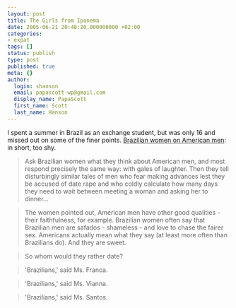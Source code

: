 ```yaml
---
layout: post
title: The Girls from Ipanema
date: 2005-06-21 20:48:20.000000000 +02:00
categories:
- expat
tags: []
status: publish
type: post
published: true
meta: {}
author:
  login: shanson
  email: papascott-wp@gmail.com
  display_name: PapaScott
  first_name: Scott
  last_name: Hanson
---
```

<p>I spent a summer in Brazil as an exchange student, but was only 16 and missed out on some of the finer points. <a href="http://accordionguy.blogware.com/blog/_archives/2005/6/20/957748.html" title="The Adventures of Accordion Guy in the 21st Century :: Joey deVilla's Weblog :: The Girls from Ipanema are Not Impressed">Brazilian women on American men</a>: in short, too shy.</p>
<blockquote><p>Ask Brazilian women what they think about American men, and most respond precisely the same way: with gales of laughter. Then they tell disturbingly similar tales of men who fear making advances lest they be accused of date rape and who coldly calculate how many days they need to wait between meeting a woman and asking her to dinner...</p></blockquote>
<blockquote><p>The women pointed out, American men have other good qualities - their faithfulness, for example. Brazilian women often say that Brazilian men are safados - shameless - and love to chase the fairer sex. Americans actually mean what they say (at least more often than Brazilians do). And they are sweet.</p></blockquote>
<blockquote><p>So whom would they rather date?</p></blockquote>
<blockquote><p>'Brazilians,' said Ms. Franca.</p></blockquote>
<blockquote><p>'Brazilians,' said Ms. Vianna.</p></blockquote>
<blockquote><p>'Brazilians,' said Ms. Santos.</p></blockquote>
